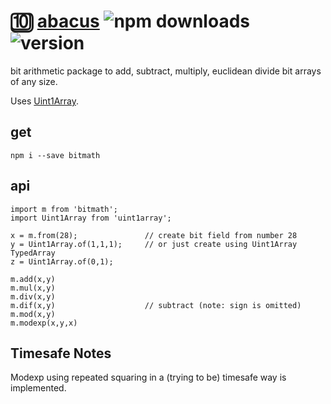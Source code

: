 # :keycap_ten: [abacus](https://github.com/crislin2046/bitmath) ![npm downloads](https://img.shields.io/npm/dt/bitmath) ![version](https://img.shields.io/npm/v/bitmath)

bit arithmetic package to add, subtract, multiply, euclidean divide bit arrays of any size.

Uses [Uint1Array](https://npmjs.com/package/uint1array).

## get

```console
npm i --save bitmath
```

## api

```
import m from 'bitmath';
import Uint1Array from 'uint1array';

x = m.from(28);               // create bit field from number 28
y = Uint1Array.of(1,1,1);     // or just create using Uint1Array TypedArray
z = Uint1Array.of(0,1);

m.add(x,y)
m.mul(x,y)
m.div(x,y)
m.dif(x,y)                    // subtract (note: sign is omitted)
m.mod(x,y)
m.modexp(x,y,x)
```

## Timesafe Notes

Modexp using repeated squaring in a (trying to be) timesafe way is implemented.
